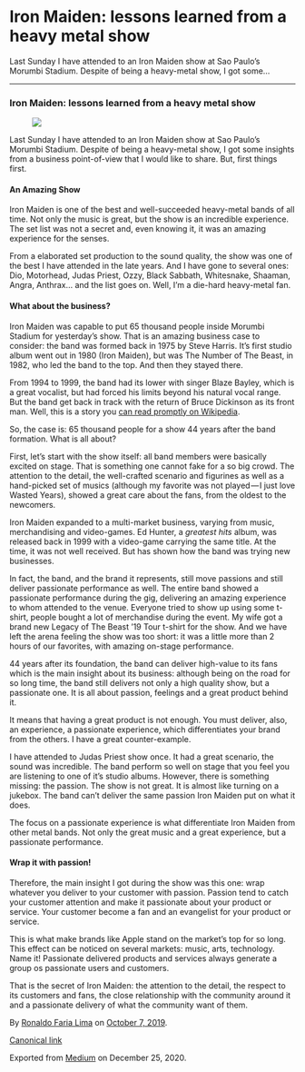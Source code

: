 Iron Maiden: lessons learned from a heavy metal show
====================================================

Last Sunday I have attended to an Iron Maiden show at Sao Paulo’s
Morumbi Stadium. Despite of being a heavy-metal show, I got some…

------------------------------------------------------------------------

### Iron Maiden: lessons learned from a heavy metal show

<figure>
<img src="https://cdn-images-1.medium.com/max/800/1*JCqF9Z_YVEpbljxE5UM3Bg.jpeg" class="graf-image" />
</figure>Last Sunday I have attended to an Iron Maiden show at Sao
Paulo’s Morumbi Stadium. Despite of being a heavy-metal show, I got some
insights from a business point-of-view that I would like to share. But,
first things first.

#### An Amazing Show

Iron Maiden is one of the best and well-succeeded heavy-metal bands of
all time. Not only the music is great, but the show is an incredible
experience. The set list was not a secret and, even knowing it, it was
an amazing experience for the senses.

From a elaborated set production to the sound quality, the show was one
of the best I have attended in the late years. And I have gone to
several ones: Dio, Motorhead, Judas Priest, Ozzy, Black Sabbath,
Whitesnake, Shaaman, Angra, Anthrax… and the list goes on. Well, I’m a
die-hard heavy-metal fan.

#### What about the business?

Iron Maiden was capable to put 65 thousand people inside Morumbi Stadium
for yesterday’s show. That is an amazing business case to consider: the
band was formed back in 1975 by Steve Harris. It’s first studio album
went out in 1980 (Iron Maiden), but was The Number of The Beast, in
1982, who led the band to the top. And then they stayed there.

From 1994 to 1999, the band had its lower with singer Blaze Bayley,
which is a great vocalist, but had forced his limits beyond his natural
vocal range. But the band get back in track with the return of Bruce
Dickinson as its front man. Well, this is a story you
<a href="https://en.wikipedia.org/wiki/Iron_Maiden" class="markup--anchor markup--p-anchor">can read promptly on Wikipedia</a>.

So, the case is: 65 thousand people for a show 44 years after the band
formation. What is all about?

First, let’s start with the show itself: all band members were basically
excited on stage. That is something one cannot fake for a so big crowd.
The attention to the detail, the well-crafted scenario and figurines as
well as a hand-picked set of musics (although my favorite was not
played — I just love Wasted Years), showed a great care about the fans,
from the oldest to the newcomers.

Iron Maiden expanded to a multi-market business, varying from music,
merchandising and video-games. Ed Hunter, a *greatest hits* album, was
released back in 1999 with a video-game carrying the same title. At the
time, it was not well received. But has shown how the band was trying
new businesses.

In fact, the band, and the brand it represents, still move passions and
still deliver passionate performance as well. The entire band showed a
passionate performance during the gig, delivering an amazing experience
to whom attended to the venue. Everyone tried to show up using some
t-shirt, people bought a lot of merchandise during the event. My wife
got a brand new Legacy of The Beast ’19 Tour t-shirt for the show. And
we have left the arena feeling the show was too short: it was a little
more than 2 hours of our favorites, with amazing on-stage performance.

44 years after its foundation, the band can deliver high-value to its
fans which is the main insight about its business: although being on the
road for so long time, the band still delivers not only a high quality
show, but a passionate one. It is all about passion, feelings and a
great product behind it.

It means that having a great product is not enough. You must deliver,
also, an experience, a passionate experience, which differentiates your
brand from the others. I have a great counter-example.

I have attended to Judas Priest show once. It had a great scenario, the
sound was incredible. The band perform so well on stage that you feel
you are listening to one of it’s studio albums. However, there is
something missing: the passion. The show is not great. It is almost like
turning on a jukebox. The band can’t deliver the same passion Iron
Maiden put on what it does.

The focus on a passionate experience is what differentiate Iron Maiden
from other metal bands. Not only the great music and a great experience,
but a passionate performance.

#### Wrap it with passion!

Therefore, the main insight I got during the show was this one: wrap
whatever you deliver to your customer with passion. Passion tend to
catch your customer attention and make it passionate about your product
or service. Your customer become a fan and an evangelist for your
product or service.

This is what make brands like Apple stand on the market’s top for so
long. This effect can be noticed on several markets: music, arts,
technology. Name it! Passionate delivered products and services always
generate a group os passionate users and customers.

That is the secret of Iron Maiden: the attention to the detail, the
respect to its customers and fans, the close relationship with the
community around it and a passionate delivery of what the community want
of them.

By
<a href="https://medium.com/@ronaldolima" class="p-author h-card">Ronaldo Faria Lima</a>
on [October 7, 2019](https://medium.com/p/b914069abb0a).

<a href="https://medium.com/@ronaldolima/iron-maiden-lessons-learned-from-a-heavy-metal-show-b914069abb0a" class="p-canonical">Canonical link</a>

Exported from [Medium](https://medium.com) on December 25, 2020.
